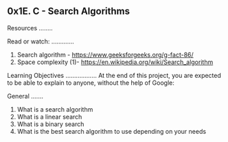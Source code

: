 0x1E. C - Search Algorithms
--------------------------

Resources
........


Read or watch:
.............
1. Search algorithm - https://www.geeksforgeeks.org/g-fact-86/
2. Space complexity (1)- https://en.wikipedia.org/wiki/Search_algorithm

Learning Objectives
..................
At the end of this project, you are expected to be able to explain to anyone, without the help of Google:

General
.......
1. What is a search algorithm
2. What is a linear search
3. What is a binary search
4. What is the best search algorithm to use depending on your needs
